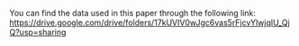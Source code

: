 You can find the data used in this paper through the following link: https://drive.google.com/drive/folders/17kUVIV0wJgc6vas5rFjcvYlwjqIU_QjQ?usp=sharing
